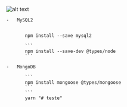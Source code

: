 ![alt text](image.png)



 ```
-   MySQL2 

	
        npm install --save mysql2
        
	    ```
        npm install --save-dev @types/node
        ```

-   MongoDB

        ```
        npm install mongoose @types/mongoose
        ```
        ```
        yarn "# teste" 
 ```
